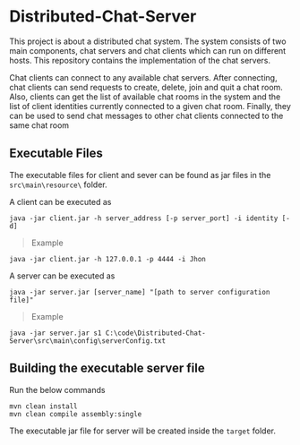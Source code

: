 # Distributed-Chat-Server

This project is about a distributed chat system. The system consists of two main components, chat servers and chat clients which can run on different hosts. This repository contains the implementation of the chat servers. 

Chat clients can connect to any available chat servers. After connecting, chat clients can  send requests to create, delete, join and quit a chat room. Also, clients can get the list of available chat rooms in the system and the list of client identities currently connected to a given chat room. Finally, they can be used to send chat messages to other chat clients connected to the same chat room

## Executable Files

The executable files for client and sever can be found as jar files in the ```src\main\resource\``` folder.

A client can be executed as
```
java -jar client.jar -h server_address [-p server_port] -i identity [-d]
```
> Example
```
java -jar client.jar -h 127.0.0.1 -p 4444 -i Jhon
```
A server can be executed as
```
java -jar server.jar [server_name] "[path to server configuration file]"
```
> Example
```
java -jar server.jar s1 C:\code\Distributed-Chat-Server\src\main\config\serverConfig.txt
```

## Building the executable server file

Run the below commands
```
mvn clean install
mvn clean compile assembly:single
```
The executable jar file for server will be created inside the ```target``` folder. 
